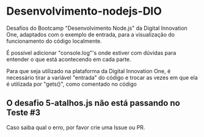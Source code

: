 # Desenvolvimento-nodejs-DIO
Desafios do Bootcamp "Desenvolvimento Node.js" da Digital Innovation One, adaptados com o exemplo de entrada, para a visualização do funcionamento do código localmente.

É possível adicionar "console.log"'s onde estiver com dúvidas para entender o que está acontecendo em cada parte.

Para que seja utilizado na plataforma da Digital Innovation One, é necessário tirar a variável "entrada" do código e trocar as vezes em que ela é utilizada por "gets()", como comentado no código

## O desafio 5-atalhos.js não está passando no Teste #3
Caso saiba qual o erro, por favor crie uma Issue ou PR.
